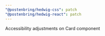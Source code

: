 ```yaml
---
"@postenbring/hedwig-css": patch
"@postenbring/hedwig-react": patch
---
```


Accessibility adjustments on Card component
